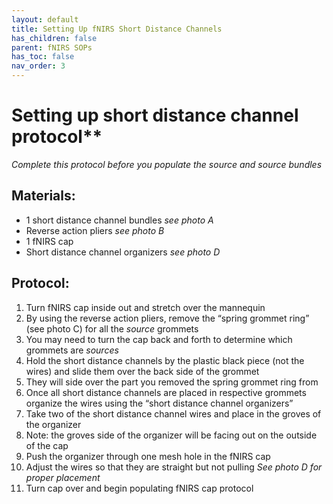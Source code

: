 ```yaml
---
layout: default
title: Setting Up fNIRS Short Distance Channels
has_children: false
parent: fNIRS SOPs
has_toc: false
nav_order: 3
---
```


# Setting up short distance channel protocol**

*Complete this protocol before you populate the source and _source_ bundles*

## Materials:
- 1 short distance channel bundles *see photo A*
- Reverse action pliers *see photo B*
- 1 fNIRS cap 
- Short distance channel organizers *see photo D*

## Protocol:
1. Turn fNIRS cap inside out and stretch over the mannequin 
2. By using the reverse action pliers, remove the “spring grommet ring” (see photo C) for all the _source_ grommets 
3. You may need to turn the cap back and forth to determine which grommets are _sources_
4. Hold the short distance channels by the plastic black piece (not the wires) and slide them over the back side of the grommet 
5. They will side over the part you removed the spring grommet ring from
6. Once all short distance channels are placed in respective grommets organize the wires using the “short distance channel organizers” 
7. Take two of the short distance channel wires and place in the groves of the organizer 
8. Note: the groves side of the organizer will be facing out on the outside of the cap
9. Push the organizer through one mesh hole in the fNIRS cap 
10. Adjust the wires so that they are straight but not pulling *See photo D for proper placement*
11. Turn cap over and begin populating fNIRS cap protocol 
